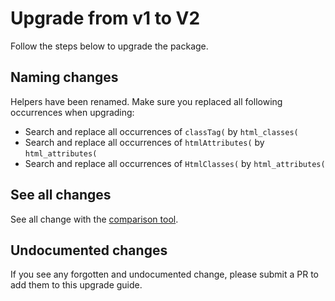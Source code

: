 # Upgrade from v1 to V2

Follow the steps below to upgrade the package.

## Naming changes

Helpers have been renamed. Make sure you replaced all following occurrences when upgrading:
* Search and replace all occurrences of `classTag(` by `html_classes(`
* Search and replace all occurrences of `htmlAttributes(` by `html_attributes(`
* Search and replace all occurrences of `HtmlClasses(` by `html_attributes(`

## See all changes

See all change with the [comparison tool](https://github.com/Okipa/laravel-html-helper/compare/1.4.0...2.0.0).

## Undocumented changes

If you see any forgotten and undocumented change, please submit a PR to add them to this upgrade guide.
